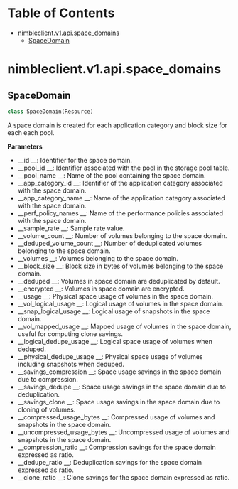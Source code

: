 # Table of Contents

* [nimbleclient.v1.api.space\_domains](#nimbleclient.v1.api.space_domains)
  * [SpaceDomain](#nimbleclient.v1.api.space_domains.SpaceDomain)

<a name="nimbleclient.v1.api.space_domains"></a>
# nimbleclient.v1.api.space\_domains

<a name="nimbleclient.v1.api.space_domains.SpaceDomain"></a>
## SpaceDomain

```python
class SpaceDomain(Resource)
```

A space domain is created for each application category and block size for each each pool.

__Parameters__

- __id                       __: Identifier for the space domain.
- __pool_id                  __: Identifier associated with the pool in the storage pool table.
- __pool_name                __: Name of the pool containing the space domain.
- __app_category_id          __: Identifier of the application category associated with the space domain.
- __app_category_name        __: Name of the application category associated with the space domain.
- __perf_policy_names        __: Name of the performance policies associated with the space domain.
- __sample_rate              __: Sample rate value.
- __volume_count             __: Number of volumes belonging to the space domain.
- __deduped_volume_count     __: Number of deduplicated volumes belonging to the space domain.
- __volumes                  __: Volumes belonging to the space domain.
- __block_size               __: Block size in bytes of volumes belonging to the space domain.
- __deduped                  __: Volumes in space domain are deduplicated by default.
- __encrypted                __: Volumes in space domain are encrypted.
- __usage                    __: Physical space usage of volumes in the space domain.
- __vol_logical_usage        __: Logical usage of volumes in the space domain.
- __snap_logical_usage       __: Logical usage of snapshots in the space domain.
- __vol_mapped_usage         __: Mapped usage of volumes in the space domain, useful for computing clone savings.
- __logical_dedupe_usage     __: Logical space usage of volumes when deduped.
- __physical_dedupe_usage    __: Physical space usage of volumes including snapshots when deduped.
- __savings_compression      __: Space usage savings in the space domain due to compression.
- __savings_dedupe           __: Space usage savings in the space domain due to deduplication.
- __savings_clone            __: Space usage savings in the space domain due to cloning of volumes.
- __compressed_usage_bytes   __: Compressed usage of volumes and snapshots in the space domain.
- __uncompressed_usage_bytes __: Uncompressed usage of volumes and snapshots in the space domain.
- __compression_ratio        __: Compression savings for the space domain expressed as ratio.
- __dedupe_ratio             __: Deduplication savings for the space domain expressed as ratio.
- __clone_ratio              __: Clone savings for the space domain expressed as ratio.


